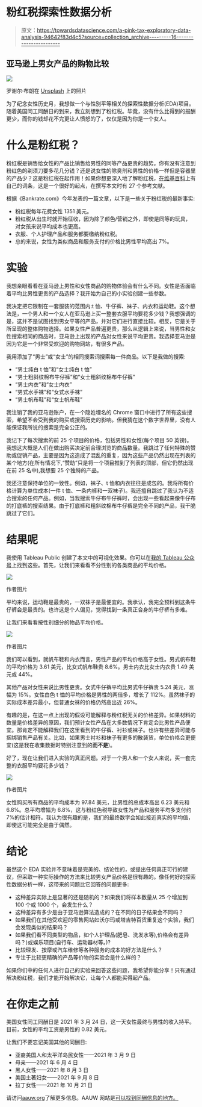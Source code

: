 # 粉红税探索性数据分析

> 原文：<https://towardsdatascience.com/a-pink-tax-exploratory-data-analysis-94642f83d4c5?source=collection_archive---------16----------------------->

## 亚马逊上男女产品的购物比较

![](img/72ff736810563e837e8f24912aa871c4.png)

罗谢尔·布朗在 [Unsplash](https://unsplash.com?utm_source=medium&utm_medium=referral) 上的照片

为了纪念女性历史月，我想做一个与性别平等相关的探索性数据分析(EDA)项目。随着美国同工同酬日的到来，我立刻想到了粉红税。毕竟，没有什么比得到的报酬更少，而你的钱却花不完更让人愤怒的了，仅仅是因为你是一个女人。

# 什么是粉红税？

粉红税是销售给女性的产品比销售给男性的同等产品更贵的趋势。你有没有注意到粉红色的剃须刀要多花几分钱？还是说女性的除臭剂和男性的价格一样但是容器里的产品少？这是粉红税在起作用！如果你想更深入地了解粉红税，[在维基百科](https://en.wikipedia.org/wiki/Pink_tax)上有自己的词条，这是一个很好的起点，在撰写本文时有 27 个参考文献。

根据《Bankrate.com》今年发表的一篇文章，以下是一些关于粉红税的最新事实:

*   粉红税每年花费女性 1351 美元。
*   粉红税从出生时就开始征收，因为除了颜色/营销之外，即使是同等的玩具，对女孩来说平均成本也更高。
*   衣服、个人护理产品和服务都要缴纳粉红税。
*   总的来说，女性为类似商品和服务支付的价格比男性平均高出 7%。

# 实验

我想亲眼看看在亚马逊上男性和女性商品的购物体验会有什么不同。女性是否面临着平均比男性更贵的产品选择？我开始为自己的小实验创建一些参数。

我决定把它限制在一套服装的范围内:t 恤、牛仔裤、袜子、内衣和运动鞋。这个想法是，一个男人和一个女人在亚马逊上买一整套衣服平均要花多少钱？我想强调的是，这并不是试图找到男女平等的产品，并对它们进行直接比较。相反，它是关于所呈现的整体购物选择。如果女性产品普遍更贵，那么从逻辑上来说，当男性和女性搜索相同的商品时，亚马逊上出现的产品对女性来说平均更贵。我选择亚马逊是因为它是一个非常受欢迎的购物网站，有很多产品。

我用添加了“男士”或“女士”的相同搜索词搜索每一件商品。以下是我做的搜索:

*   “男士纯白 t 恤”和“女士纯白 t 恤”
*   “男士粗斜纹棉布牛仔裤”和“女士粗斜纹棉布牛仔裤”
*   “男士内衣”和“女士内衣”
*   “男式水手袜”和“女式水手袜”
*   “男士帆布鞋”和“女士帆布鞋”

我注销了我的亚马逊账户，在一个隐姓埋名的 Chrome 窗口中进行了所有这些搜索，希望不会受到我的购买或搜索历史的影响。但我猜在这个数字世界里，没有人能保证我所说的搜索是完全公正的。

我记下了每次搜索的前 25 个项目的价格，包括男性和女性(每个项目 50 英镑)。我想这大概是人们在做出购买决定前合理浏览的商品数量。我跳过了任何特殊的赞助或促销产品，主要是因为这造成了混乱的重复，因为这些产品仍然出现在列表的某个地方(在所有情况下,“赞助”只是将一个项目推到了列表的顶部，但它仍然出现在前 25 名中),我想要 25 个独特的产品。

我还注意保持单位的一致性。例如，袜子、t 恤和内衣往往是成包的。我将所有价格计算为单位成本(一件 t 恤、一条内裤和一双袜子)。我还擅自跳过了我认为不适合搜索的任何产品。例如，当我搜索牛仔布牛仔裤时，会出现一些看起来像牛仔布的打底裤的搜索结果。由于打底裤和粗斜纹棉布牛仔裤是完全不同的产品，我干脆跳过了它们。

# 结果呢

我使用 Tableau Public 创建了本文中的可视化效果。你可以在[我的 Tableau 公众号](https://public.tableau.com/profile/vivienned)上找到这些。首先，让我们来看看不分性别的各类商品的平均价格。

![](img/50f0de2101f6b721a3ee24f2d2c1d433.png)

作者图片

平均来说，运动鞋是最贵的，一双袜子是最便宜的。我承认，我完全预料到这条牛仔裤会是最贵的。也许这是个人偏见，觉得找到一条真正合身的牛仔裤有多难。

让我们来看看按性别细分的物品平均价格。

![](img/fae1303ec1609c410ed1b0d66f506942.png)

作者图片

我们可以看到，就帆布鞋和内衣而言，男性产品的平均价格高于女性。男式帆布鞋的平均价格为 3.61 美元，比女式帆布鞋贵 8.6%。男士内衣比女士内衣贵 1.49 美元或 44%。

其他产品对女性来说比男性更贵。女式牛仔裤平均比男式牛仔裤贵 5.24 美元，涨幅为 15%。女性白色 t 恤的平均价格是男性的两倍多，增长了 112%。虽然袜子的实际成本差异最小，但普通女袜的价格仍然高出近 26%。

有趣的是，在这一点上出现的假设可能解释与粉红税无关的价格差异。如果材料的数量是价格差异的原因，我们预计女性产品在大多数情况下肯定会比男性产品便宜。那肯定不能解释我们在这里看到的牛仔裤、衬衫或袜子。也许有些差异可能与捆绑销售产品有关。比如，如果男士衬衫和袜子有更多的散装货，单位价格会更便宜(这是我在收集数据时特别注意到的**而不是**)。

好了，现在让我们进入实验的真正问题。对于一个男人和一个女人来说，买一套完整的衣服平均要花多少钱？

![](img/4716e2ee7a6e9fcbd4a18e2b77494ea3.png)

作者图片

女性购买所有商品的平均成本为 97.84 美元，比男性的总成本高出 6.23 美元和 6.8%。总平均增幅为 6.8%，这与粉红色税导致女性为产品和服务平均多支付约 7%的估计相符。我认为很有趣的是，我们的最终数字会如此接近真实的平均值，即使这可能完全是由于偶然。

# 结论

虽然这个 EDA 实验并不意味着是完美的、结论性的，或提出任何真正可行的建议，但采取一种实际操作的方法来比较男女产品价格是很有趣的。像任何好的探索性数据分析一样，这带来的问题比它回答的问题更多:

*   这种差异实际上是显著的还是随机的？如果我们将样本数量从 25 个增加到 100 个或 1000 个，会发生什么？
*   这种差异有多少是由于亚马逊算法造成的？在不同的日子结果会不同吗？
*   如果我们在其他受欢迎的零售网站如沃尔玛或塔吉特百货重复这个实验，我们会发现类似的结果吗？
*   如果我们看不同类型的物品，如个人护理品(肥皂、洗发水等),价格会有差异吗？)或娱乐项目(自行车、运动器材等。)?
*   比较理发、按摩或汽车维修等各种服务的成本的好方法是什么？
*   专注于比较更精确的产品等价物的实验会是什么样的？

如果你们中的任何人进行自己的实验来回答这些问题，我希望你能分享！只有通过解决粉红税，我们才能开始解决它，让每个人都能买得起产品。

# 在你走之前

美国女性同工同酬日是 2021 年 3 月 24 日，这一天女性最终与男性的收入持平。目前，女性的平均工资是男性的 0.82 美元。

让我们不要忘记美国其他的同酬日:

*   亚裔美国人和太平洋岛民女性——2021 年 3 月 9 日
*   母亲——2021 年 6 月 4 日
*   黑人女性——2021 年 8 月 3 日
*   美国土著妇女——2021 年 9 月 8 日
*   拉丁女性——2021 年 10 月 21 日

请访问[aauw.org](https://www.aauw.org/)了解更多信息。AAUW 网站是[可以找到同酬信息的地方。](https://www.aauw.org/resources/article/equal-pay-day-calendar/)